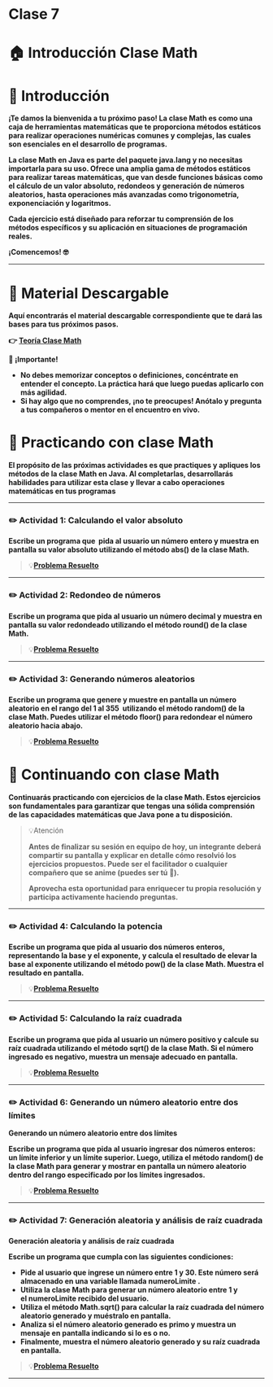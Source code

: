 # Clase 7

# **🏠 Introducción Clase Math**

# **👋 Introducción**

**¡Te damos la bienvenida a tu próximo paso! La clase Math es como una caja de herramientas matemáticas que te proporciona métodos estáticos para realizar operaciones numéricas comunes y complejas, las cuales son esenciales en el desarrollo de programas.**

**La clase Math en Java es parte del paquete java.lang y no necesitas importarla para su uso. Ofrece una amplia gama de métodos estáticos para realizar tareas matemáticas, que van desde funciones básicas como el cálculo de un valor absoluto, redondeos y generación de números aleatorios, hasta operaciones más avanzadas como trigonometría, exponenciación y logaritmos.**

**Cada ejercicio está diseñado para reforzar tu comprensión de los métodos específicos y su aplicación en situaciones de programación reales.**

**¡Comencemos! 🤓**

---

# **📖 Material Descargable**

**Aquí encontrarás el material descargable correspondiente que te dará las bases para tus próximos pasos.**

**👉 [Teoría Clase Math](https://drive.google.com/file/d/1ySXB2gfdhQUzm-cDxZ0TkTNv6dauYe2k/view?usp=drive_link)**

**📢 ¡Importante!**

- **No debes memorizar conceptos o definiciones, concéntrate en entender el concepto. La práctica hará que luego puedas aplicarlo con más agilidad.**
- **Si hay algo que no comprendes, ¡no te preocupes! Anótalo y pregunta a tus compañeros o mentor en el encuentro en vivo.**

# **👣 Practicando con clase Math**

**El propósito de las próximas actividades es que practiques y apliques los métodos de la clase Math en Java. Al completarlas, desarrollarás habilidades para utilizar esta clase y llevar a cabo operaciones matemáticas en tus programas**

---

### **✏️ Actividad 1: Calculando el valor absoluto**

**Escribe un programa que  pida al usuario un número entero y muestra en pantalla su valor absoluto utilizando el método abs() de la clase Math.**
> 💡[**Problema Resuelto**](Clase8/src/Actividad1.java)
---

### **✏️ Actividad 2: Redondeo de números**

**Escribe un programa que pida al usuario un número decimal y muestra en pantalla su valor redondeado utilizando el método round() de la clase Math.**
> 💡[**Problema Resuelto**](Clase8/src/Actividad2.java)
---

### **✏️ Actividad 3: Generando números aleatorios**

**Escribe un programa que genere y muestre en pantalla un número aleatorio en el rango del 1 al 355  utilizando el método random() de la clase Math. Puedes utilizar el método floor() para redondear el número aleatorio hacia abajo.**
> 💡[**Problema Resuelto**](Clase8/src/Actividad3.java)
# **👣 Continuando con clase Math**

**Continuarás practicando con ejercicios de la clase Math. Estos ejercicios son fundamentales para garantizar que tengas una sólida comprensión de las capacidades matemáticas que Java pone a tu disposición.**

> 💡Atención
> 
> 
> **Antes de finalizar su sesión en equipo de hoy, un integrante deberá compartir su pantalla y explicar en detalle cómo resolvió los ejercicios propuestos. Puede ser el facilitador o cualquier compañero que se anime (puedes ser tú 💪).**
> 
> **Aprovecha esta oportunidad para enriquecer tu propia resolución y participa activamente haciendo preguntas.**
> 

---

### **✏️ Actividad 4: Calculando la potencia**

**Escribe un programa que pida al usuario dos números enteros, representando la base y el exponente, y calcula el resultado de elevar la base al exponente utilizando el método pow() de la clase Math. Muestra el resultado en pantalla.**
> 💡[**Problema Resuelto**](Clase8/src/Actividad4.java)
---

### **✏️ Actividad 5: Calculando la raíz cuadrada**

**Escribe un programa que pida al usuario un número positivo y calcule su raíz cuadrada utilizando el método sqrt() de la clase Math. Si el número ingresado es negativo, muestra un mensaje adecuado en pantalla.**
> 💡[**Problema Resuelto**](Clase8/src/Actividad5.java)
---

### **✏️ Actividad 6: Generando un número aleatorio entre dos límites**

**Generando un número aleatorio entre dos límites**

**Escribe un programa que pida al usuario ingresar dos números enteros: un límite inferior y un límite superior. Luego, utiliza el método random() de la clase Math para generar y mostrar en pantalla un número aleatorio dentro del rango especificado por los límites ingresados.**
> 💡[**Problema Resuelto**](Clase8/src/Actividad6.java)
---
### **✏️ Actividad 7: Generación aleatoria y análisis de raíz cuadrada**

**Generación aleatoria y análisis de raíz cuadrada**

**Escribe un programa que cumpla con las siguientes condiciones:**

- **Pide al usuario que ingrese un número entre 1 y 30. Este número será almacenado en una variable llamada numeroLimite .**
- **Utiliza la clase Math para generar un número aleatorio entre 1 y el numeroLimite recibido del usuario.**
- **Utiliza el método Math.sqrt() para calcular la raíz cuadrada del número aleatorio generado y muéstralo en pantalla.**
- **Analiza si el número aleatorio generado es primo y muestra un mensaje en pantalla indicando si lo es o no.**
- **Finalmente, muestra el número aleatorio generado y su raíz cuadrada en pantalla.**
> 💡[**Problema Resuelto**](Clase8/src/Actividad7.java)
---